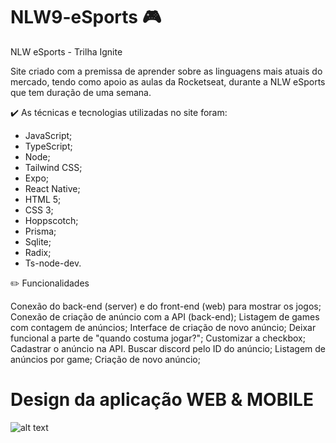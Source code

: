 # NLW9-eSports 🎮
NLW eSports - Trilha Ignite
  

Site criado com a premissa de aprender sobre as linguagens mais atuais do mercado, tendo como apoio as aulas da Rocketseat, durante a NLW eSports que tem duração de uma semana.

✔️ As técnicas e tecnologias utilizadas no site foram:

             
<ul>
<li>JavaScript;</li>
<li>TypeScript;</li>
<li>Node;</li>
<li>Tailwind CSS;</li>
<li>Expo;</li>
<li>React Native;</li>
<li>HTML 5;</li>
<li>CSS 3;</li>
<li>Hoppscotch;</li>
<li>Prisma;</li>
<li>Sqlite;</li>
<li>Radix;</li>
<li>Ts-node-dev.</li>
</ul>

✏️ Funcionalidades


 Conexão do back-end (server) e do front-end (web) para mostrar os jogos;
 Conexão de criação de anúncio com a API (back-end);
 Listagem de games com contagem de anúncios;
 Interface de criação de novo anúncio;
 Deixar funcional a parte de "quando costuma jogar?";
 Customizar a checkbox;
 Cadastrar o anúncio na API.
 Buscar discord pelo ID do anúncio;
 Listagem de anúncios por game;
 Criação de novo anúncio;
 
 
 <h1> Design da aplicação WEB & MOBILE</h1>
 
 ![alt text](https://github.com/rodrigorgtic/nlw-esports-ignite/raw/main/.github/cover.png?style=flat)

